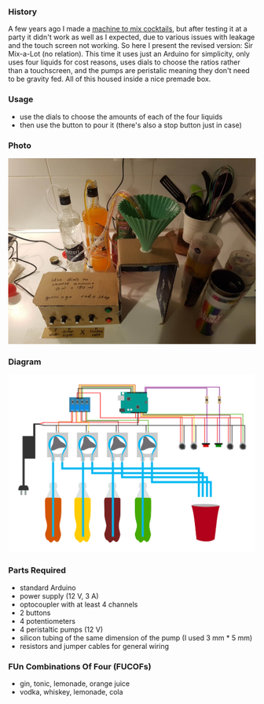 ### History

A few years ago I made a [machine to mix cocktails](https://github.com/Lumorti/drink-182), but after testing it at a party it didn't work as well as I expected, due to various issues with leakage and the touch screen not working. So here I present the revised version: Sir Mix-a-Lot (no relation). This time it uses just an Arduino for simplicity, only uses four liquids for cost reasons, uses dials to choose the ratios rather than a touchscreen, and the pumps are peristalic meaning they don't need to be gravity fed. All of this housed inside a nice premade box.

### Usage

- use the dials to choose the amounts of each of the four liquids
- then use the button to pour it (there's also a stop button just in case)

### Photo

![Photo of the fixed machine](photo.jpg)

### Diagram

![Circuit diagram for this project](plan.png)

### Parts Required

- standard Arduino
- power supply (12 V, 3 A)
- optocoupler with at least 4 channels
- 2 buttons
- 4 potentiometers
- 4 peristaltic pumps (12 V)
- silicon tubing of the same dimension of the pump (I used 3 mm * 5 mm)
- resistors and jumper cables for general wiring



### FUn Combinations Of Four (FUCOFs)

- gin, tonic, lemonade, orange juice
- vodka, whiskey, lemonade, cola
